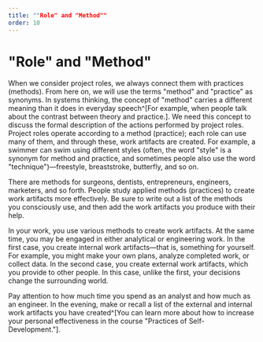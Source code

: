 ```yaml
---
title: ""Role" and "Method""
order: 10
---
```


# "Role" and "Method"

When we consider project roles, we always connect them with practices (methods). From here on, we will use the terms "method" and "practice" as synonyms. In systems thinking, the concept of "method" carries a different meaning than it does in everyday speech^[For example, when people talk about the contrast between theory and practice.]. We need this concept to discuss the formal description of the actions performed by project roles. Project roles operate according to a method (practice); each role can use many of them, and through these, work artifacts are created. For example, a swimmer can swim using different styles (often, the word "style" is a synonym for method and practice, and sometimes people also use the word "technique")—freestyle, breaststroke, butterfly, and so on.

There are methods for surgeons, dentists, entrepreneurs, engineers, marketers, and so forth. People study applied methods (practices) to create work artifacts more effectively. Be sure to write out a list of the methods you consciously use, and then add the work artifacts you produce with their help.

In your work, you use various methods to create work artifacts. At the same time, you may be engaged in either analytical or engineering work. In the first case, you create internal work artifacts—that is, something for yourself. For example, you might make your own plans, analyze completed work, or collect data. In the second case, you create external work artifacts, which you provide to other people. In this case, unlike the first, your decisions change the surrounding world.

Pay attention to how much time you spend as an analyst and how much as an engineer. In the evening, make or recall a list of the external and internal work artifacts you have created^[You can learn more about how to increase your personal effectiveness in the course "Practices of Self-Development."].